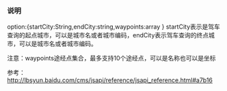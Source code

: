 ### 说明

option:{startCity:String,endCity:string,waypoints:array } startCity表示是驾车查询的起点城市，可以是城市名或者城市编码，endCity表示驾车查询的终点城市，可以是城市名或者城市编码。


注意：waypoints途经点集合，最多支持10个途经点，可以是名称也可以是坐标


参考：http://lbsyun.baidu.com/cms/jsapi/reference/jsapi_reference.html#a7b16
